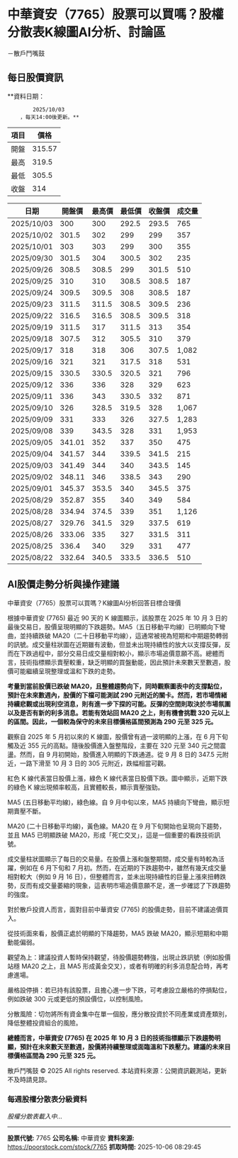 # 中華資安（7765）股票可以買嗎？股權分散表K線圖AI分析、討論區
－散戶鬥嘴鼓

## 每日股價資訊

**資料日期：
        
            2025/10/03
        ，每天14:00後更新。**

| 項目 | 價格 |
|------|------|
| 開盤 | 315.57 |
| 最高 | 319.5 |
| 最低 | 305.5 |
| 收盤 | 314 |

| 日期 | 開盤價 | 最高價 | 最低價 | 收盤價 | 成交量 |
|------|--------|--------|--------|--------|--------|
| 2025/10/03 | 300 | 300 | 292.5 | 293.5 | 765 |
| 2025/10/02 | 301.5 | 302 | 299 | 299 | 357 |
| 2025/10/01 | 303 | 303 | 299 | 300 | 355 |
| 2025/09/30 | 301.5 | 304 | 300.5 | 302 | 235 |
| 2025/09/26 | 308.5 | 308.5 | 299 | 301.5 | 510 |
| 2025/09/25 | 310 | 310 | 308.5 | 308.5 | 187 |
| 2025/09/24 | 309.5 | 309.5 | 308 | 308.5 | 187 |
| 2025/09/23 | 311.5 | 311.5 | 308.5 | 309.5 | 236 |
| 2025/09/22 | 316.5 | 316.5 | 308.5 | 309.5 | 318 |
| 2025/09/19 | 311.5 | 317 | 311.5 | 313 | 354 |
| 2025/09/18 | 307.5 | 312 | 305.5 | 310 | 379 |
| 2025/09/17 | 318 | 318 | 306 | 307.5 | 1,082 |
| 2025/09/16 | 321 | 321 | 317.5 | 318 | 531 |
| 2025/09/15 | 330.5 | 330.5 | 320.5 | 321 | 796 |
| 2025/09/12 | 336 | 336 | 328 | 329 | 623 |
| 2025/09/11 | 336 | 343 | 330.5 | 332 | 871 |
| 2025/09/10 | 326 | 328.5 | 319.5 | 328 | 1,067 |
| 2025/09/09 | 331 | 333 | 326 | 327.5 | 1,283 |
| 2025/09/08 | 339 | 343.5 | 328 | 331 | 1,953 |
| 2025/09/05 | 341.01 | 352 | 337 | 350 | 475 |
| 2025/09/04 | 341.57 | 344 | 339.5 | 341.5 | 215 |
| 2025/09/03 | 341.49 | 344 | 340 | 343.5 | 145 |
| 2025/09/02 | 348.11 | 346 | 338.5 | 343 | 290 |
| 2025/09/01 | 345.37 | 353.5 | 340 | 345.5 | 375 |
| 2025/08/29 | 352.87 | 355 | 340 | 349 | 584 |
| 2025/08/28 | 334.94 | 374.5 | 339 | 351 | 1,126 |
| 2025/08/27 | 329.76 | 341.5 | 329 | 337.5 | 619 |
| 2025/08/26 | 333.06 | 335 | 327 | 331.5 | 311 |
| 2025/08/25 | 336.4 | 340 | 329 | 331 | 477 |
| 2025/08/22 | 332.64 | 340.5 | 333.5 | 336.5 | 510 |

## AI股價走勢分析與操作建議

中華資安（7765）股票可以買嗎？K線圖AI分析回答目標合理價

根據中華資安 (7765) 最近 90 天的 K 線圖顯示，該股票在 2025 年 10 月 3 日的最後交易日，股價呈現明顯的下跌趨勢。MA5（五日移動平均線）已明顯向下彎曲，並持續跌破 MA20（二十日移動平均線），這通常被視為短期和中期趨勢轉弱的訊號。成交量柱狀圖在近期雖有波動，但並未出現持續性的放大以支撐反彈，反而在下跌過程中，部分交易日成交量相對較小，顯示市場追價意願不高。總體而言，技術指標顯示賣壓較重，缺乏明顯的買盤動能，因此預計未來數天至數週，股價可能繼續呈現整理或溫和下跌的走勢。

**考量到當前股價已跌破 MA20，且整體趨勢向下，同時觀察圖表中的支撐點位，預計在未來數週內，股價的下檔可能測試 290 元附近的關卡。然而，若市場情緒持續悲觀或出現利空消息，則有進一步下探的可能。反彈的空間則取決於市場氛圍以及是否有新的利多消息。若能有效站回 MA20 之上，則有機會挑戰 320 元以上的區間。因此，一個較為保守的未來目標價格區間預測為 290 元至 325 元。**

觀察自 2025 年 5 月初以來的 K 線圖，股價曾有過一波明顯的上漲，在 6 月下旬觸及近 355 元的高點。隨後股價進入盤整階段，主要在 320 元至 340 元之間震盪。然而，自 9 月初開始，股價進入明顯的下跌通道。從 9 月 8 日的 347.5 元附近，一路下滑至 10 月 3 日的 305 元附近，跌幅相當可觀。

紅色 K 線代表當日股價上漲，綠色 K 線代表當日股價下跌。圖中顯示，近期下跌的綠色 K 線出現頻率較高，且實體較長，顯示賣壓強勁。

MA5 (五日移動平均線)，綠色線。自 9 月中旬以來，MA5 持續向下彎曲，顯示短期賣壓不斷。

MA20 (二十日移動平均線)，黃色線。MA20 在 9 月下旬開始也呈現向下趨勢，並且 MA5 已明顯跌破 MA20，形成「死亡交叉」，這是一個重要的看跌技術訊號。

成交量柱狀圖顯示了每日的交易量。在股價上漲和盤整期間，成交量有時較為活躍，例如在 6 月下旬和 7 月初。然而，在近期的下跌趨勢中，雖然有幾天成交量相對較大（例如 9 月 16 日），但整體而言，並未出現持續性的巨量上漲來扭轉跌勢，反而有成交量萎縮的現象，這表明市場追價意願不足，進一步確認了下跌趨勢的強度。

對於散戶投資人而言，面對目前中華資安 (7765) 的股價走勢，目前不建議追價買入。

從技術面來看，股價正處於明顯的下降趨勢，MA5 跌破 MA20，顯示短期和中期動能偏弱。

觀望為上：建議投資人暫時保持觀望，待股價趨勢轉強，出現止跌訊號（例如股價站穩 MA20 之上，且 MA5 形成黃金交叉），或者有明確的利多消息配合時，再考慮進場。

嚴格設停損：若已持有該股票，且擔心進一步下跌，可考慮設立嚴格的停損點位，例如跌破 300 元或更低的預設價位，以控制風險。

分散風險：切勿將所有資金集中在單一個股，應分散投資於不同產業或資產類別，降低整體投資組合的風險。

**總體而言，中華資安 (7765) 在 2025 年 10 月 3 日的技術指標顯示下跌趨勢明顯，預計在未來數天至數週，股價將持續整理或面臨溫和下跌壓力。建議的未來目標價格區間為 290 元至 325 元。**

散戶鬥嘴鼓 © 2025 All rights reserved. 本站資料來源：公開資訊觀測站，更新不及時請見諒。

### 每週股權分散表分級資料

*股權分散表載入中...*

---

**股票代號:** 7765
**公司名稱:** 中華資安
**資料來源:** https://poorstock.com/stock/7765
**抓取時間:** 2025-10-06 08:29:45